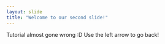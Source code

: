 ```yaml
---
layout: slide
title: "Welcome to our second slide!"
---
```

Tutorial almost gone wrong :D
Use the left arrow to go back!
